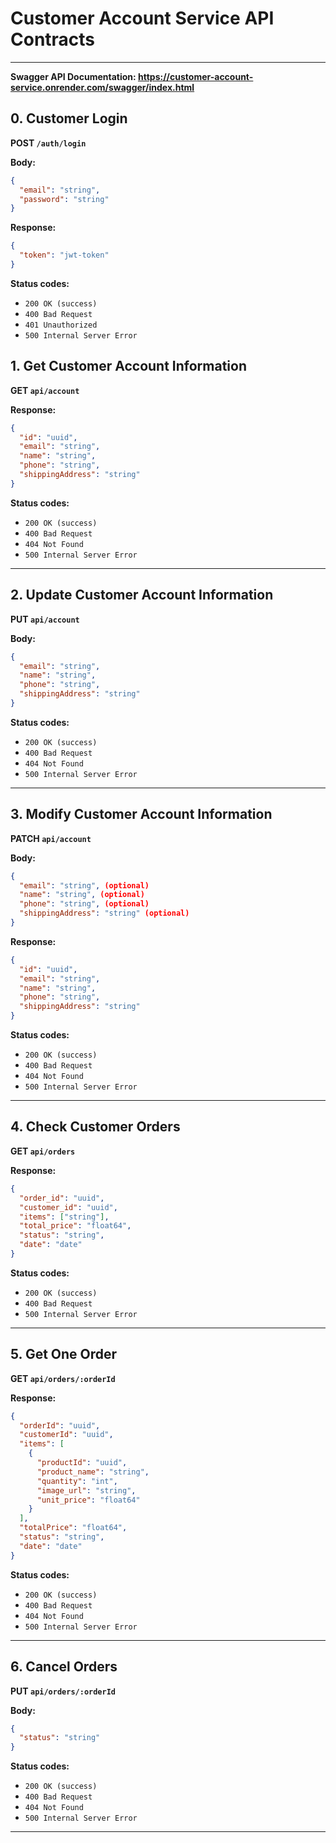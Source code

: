 # Customer Account Service API Contracts

---

__Swagger API Documentation: https://customer-account-service.onrender.com/swagger/index.html__

## 0. Customer Login

__POST ```/auth/login```__

__Body:__

```json
{
  "email": "string",
  "password": "string"
}
```

__Response:__

```json
{
  "token": "jwt-token"
}
```

__Status codes:__
- ```200 OK (success)```
- ```400 Bad Request```
- ```401 Unauthorized```
- ```500 Internal Server Error```

## 1. Get Customer Account Information

__GET ```api/account```__

__Response:__

```json
{
  "id": "uuid",
  "email": "string",
  "name": "string",
  "phone": "string",
  "shippingAddress": "string"
}
```

__Status codes:__
- ```200 OK (success)```
- ```400 Bad Request```
- ```404 Not Found```
- ```500 Internal Server Error```

---

## 2. Update Customer Account Information

__PUT ```api/account```__

__Body:__

```json
{
  "email": "string",
  "name": "string",
  "phone": "string",
  "shippingAddress": "string"
}
```

__Status codes:__
- ```200 OK (success)```
- ```400 Bad Request```
- ```404 Not Found```
- ```500 Internal Server Error```

---

## 3. Modify Customer Account Information

__PATCH ```api/account```__

__Body:__

```json
{
  "email": "string", (optional)
  "name": "string", (optional)
  "phone": "string", (optional)
  "shippingAddress": "string" (optional)
}
```

__Response:__

```json
{
  "id": "uuid",
  "email": "string",
  "name": "string",
  "phone": "string",
  "shippingAddress": "string"
}
```

__Status codes:__
- ```200 OK (success)```
- ```400 Bad Request```
- ```404 Not Found```
- ```500 Internal Server Error```

---


## 4. Check Customer Orders

__GET ```api/orders```__

__Response:__

```json
{
  "order_id": "uuid",
  "customer_id": "uuid",
  "items": ["string"],
  "total_price": "float64",
  "status": "string",
  "date": "date"
}
```

__Status codes:__
- ```200 OK (success)```
- ```400 Bad Request```
- ```500 Internal Server Error```

---

## 5. Get One Order

__GET ```api/orders/:orderId```__

__Response:__

```json
{
  "orderId": "uuid",
  "customerId": "uuid",
  "items": [
    {
      "productId": "uuid",
      "product_name": "string",
      "quantity": "int",
      "image_url": "string",
      "unit_price": "float64"
    }
  ],
  "totalPrice": "float64",
  "status": "string",
  "date": "date"
}
```

__Status codes:__
- ```200 OK (success)```
- ```400 Bad Request```
- ```404 Not Found```
- ```500 Internal Server Error```

---

## 6. Cancel Orders

__PUT ```api/orders/:orderId```__

__Body:__

```json
{
  "status": "string"
}
```

__Status codes:__
- ```200 OK (success)```
- ```400 Bad Request```
- ```404 Not Found```
- ```500 Internal Server Error```

---










